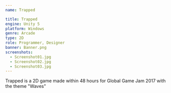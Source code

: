 ```yaml
---
name: Trapped

title: Trapped
engine: Unity 5
platform: Windows
genre: Arcade
type: 2D
role: Programmer, Designer
banner: Banner.png
screenshots:
  - Screenshot01.jpg
  - Screenshot02.jpg
  - Screenshot03.jpg
---
```


Trapped is a 2D game made within 48 hours for Global Game Jam 2017 with the theme "Waves"
